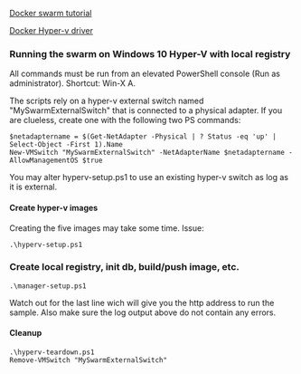 [Docker swarm tutorial](https://docs.docker.com/engine/swarm/swarm-tutorial/)

[Docker Hyper-v driver](https://docs.docker.com/machine/drivers/hyper-v/)


### Running the swarm on Windows 10 Hyper-V with local registry
All commands must be run from an elevated PowerShell console (Run as administrator). Shortcut: Win-X A.

The scripts rely on a hyper-v external switch named "MySwarmExternalSwitch" that is connected to a physical adapter. 
If you are clueless,  create one with the following two PS commands:
```
$netadaptername = $(Get-NetAdapter -Physical | ? Status -eq 'up' | Select-Object -First 1).Name
New-VMSwitch "MySwarmExternalSwitch" -NetAdapterName $netadaptername -AllowManagementOS $true
```
You may alter hyperv-setup.ps1 to use an existing hyper-v switch as log as it is external.
#### Create hyper-v images
Creating the five images may take some time. Issue:
```
.\hyperv-setup.ps1
```
### Create local registry, init db, build/push image, etc.
```
.\manager-setup.ps1
```
Watch out for the last line wich will give you the http address to run the sample. 
Also make sure the log output above do not contain any errors.

#### Cleanup
```
.\hyperv-teardown.ps1
Remove-VMSwitch "MySwarmExternalSwitch"
```
